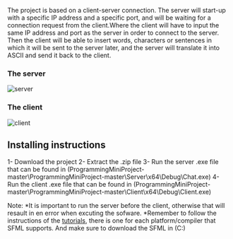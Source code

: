 The project is based on a client-server connection. The server will start-up with a specific IP address and a specific port, and will be waiting for a connection request from the client.Where the client will have to input the same IP address and port as the server in order to connect to the server. Then the client will be able to insert words, characters or sentences in which it will be sent to the server later, and the server will translate it into ASCII and send it back to the client.

### The server
![server](https://user-images.githubusercontent.com/27723940/34455764-4f95912c-ed86-11e7-927e-085631ee98f8.jpg)
### The client
![client](https://user-images.githubusercontent.com/27723940/34455765-4faf68b8-ed86-11e7-8dfa-300ef3bd7700.jpg)



## Installing instructions

1- Download the project
2- Extract the .zip file
3- Run the server .exe file that can be found in (ProgrammingMiniProject-master\ProgrammingMiniProject-master\Server\x64\Debug\Chat.exe)
4- Run the client .exe file that can be found in (ProgrammingMiniProject-master\ProgrammingMiniProject-master\Client\x64\Debug\Client.exe)

Note: 
*It is important to run the server before the client, otherwise that will resault in en error when excuting the sofware.
*Remember to follow the instructions of the [tutorials](https://www.sfml-dev.org/tutorials/2.4/), there is one for each platform/compiler that SFML supports. And make sure to download the SFML in (C:\)
